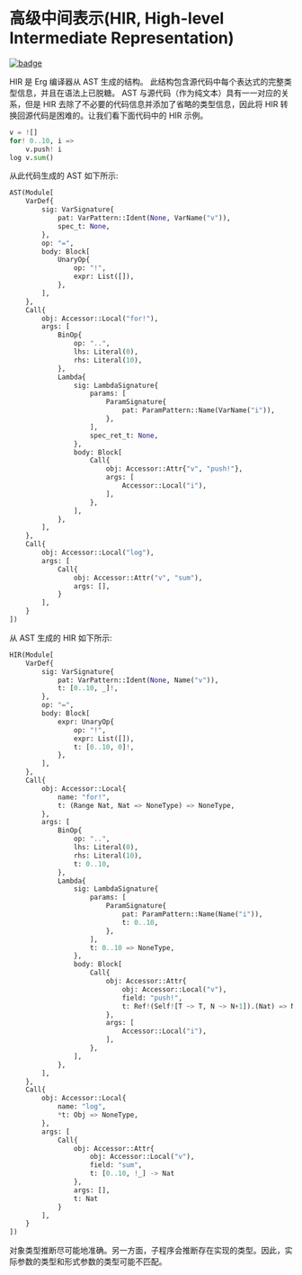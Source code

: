 # 高级中间表示(HIR, High-level Intermediate Representation)

[![badge](https://img.shields.io/endpoint.svg?url=https%3A%2F%2Fgezf7g7pd5.execute-api.ap-northeast-1.amazonaws.com%2Fdefault%2Fsource_up_to_date%3Fowner%3Derg-lang%26repos%3Derg%26ref%3Dmain%26path%3Ddoc/EN/compiler/hir.md%26commit_hash%3D8673a0ce564fd282d0ca586642fa7f002e8a3c50)](https://gezf7g7pd5.execute-api.ap-northeast-1.amazonaws.com/default/source_up_to_date?owner=erg-lang&repos=erg&ref=main&path=doc/EN/compiler/hir.md&commit_hash=8673a0ce564fd282d0ca586642fa7f002e8a3c50)

HIR 是 Erg 编译器从 AST 生成的结构。
此结构包含源代码中每个表达式的完整类型信息，并且在语法上已脱糖。
AST 与源代码（作为纯文本）具有一一对应的关系，但是 HIR 去除了不必要的代码信息并添加了省略的类型信息，因此将 HIR 转换回源代码是困难的。让我们看下面代码中的 HIR 示例。

```python
v = ![]
for! 0..10, i =>
    v.push! i
log v.sum()
```

从此代码生成的 AST 如下所示:

```python
AST(Module[
    VarDef{
        sig: VarSignature{
            pat: VarPattern::Ident(None, VarName("v")),
            spec_t: None,
        },
        op: "=",
        body: Block[
            UnaryOp{
                op: "!",
                expr: List([]),
            },
        ],
    },
    Call{
        obj: Accessor::Local("for!"),
        args: [
            BinOp{
                op: "..",
                lhs: Literal(0),
                rhs: Literal(10),
            },
            Lambda{
                sig: LambdaSignature{
                    params: [
                        ParamSignature{
                            pat: ParamPattern::Name(VarName("i")),
                        },
                    ],
                    spec_ret_t: None,
                },
                body: Block[
                    Call{
                        obj: Accessor::Attr{"v", "push!"},
                        args: [
                            Accessor::Local("i"),
                        ],
                    },
                ],
            },
        ],
    },
    Call{
        obj: Accessor::Local("log"),
        args: [
            Call{
                obj: Accessor::Attr("v", "sum"),
                args: [],
            }
        ],
    }
])
```

从 AST 生成的 HIR 如下所示:

```python
HIR(Module[
    VarDef{
        sig: VarSignature{
            pat: VarPattern::Ident(None, Name("v")),
            t: [0..10, _]!,
        },
        op: "=",
        body: Block[
            expr: UnaryOp{
                op: "!",
                expr: List([]),
                t: [0..10, 0]!,
            },
        ],
    },
    Call{
        obj: Accessor::Local{
            name: "for!",
            t: (Range Nat, Nat => NoneType) => NoneType,
        },
        args: [
            BinOp{
                op: "..",
                lhs: Literal(0),
                rhs: Literal(10),
                t: 0..10,
            },
            Lambda{
                sig: LambdaSignature{
                    params: [
                        ParamSignature{
                            pat: ParamPattern::Name(Name("i")),
                            t: 0..10,
                        },
                    ],
                    t: 0..10 => NoneType,
                },
                body: Block[
                    Call{
                        obj: Accessor::Attr{
                            obj: Accessor::Local("v"),
                            field: "push!",
                            t: Ref!(Self![T ~> T, N ~> N+1]).(Nat) => NoneType,
                        },
                        args: [
                            Accessor::Local("i"),
                        ],
                    },
                ],
            },
        ],
    },
    Call{
        obj: Accessor::Local{
            name: "log",
            *t: Obj => NoneType,
        },
        args: [
            Call{
                obj: Accessor::Attr{
                    obj: Accessor::Local("v"),
                    field: "sum",
                    t: [0..10, !_] -> Nat
                },
                args: [],
                t: Nat
            }
        ],
    }
])
```

对象类型推断尽可能地准确。另一方面，子程序会推断存在实现的类型。因此，实际参数的类型和形式参数的类型可能不匹配。
